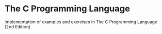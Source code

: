 # The C Programming Language

Implementation of examples and exercises in The C Programming Language (2nd Edition)